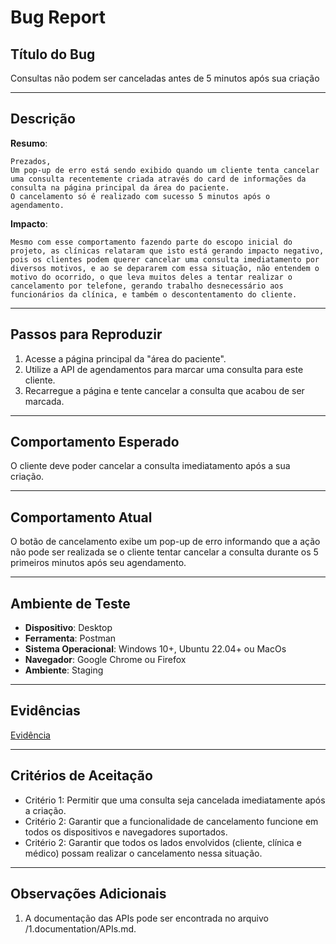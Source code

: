 # Bug Report

## Título do Bug
Consultas não podem ser canceladas antes de 5 minutos após sua criação

---

## Descrição
**Resumo**: 

    Prezados,
    Um pop-up de erro está sendo exibido quando um cliente tenta cancelar uma consulta recentemente criada através do card de informações da consulta na página principal da área do paciente.
    O cancelamento só é realizado com sucesso 5 minutos após o agendamento.

**Impacto**: 

    Mesmo com esse comportamento fazendo parte do escopo inicial do projeto, as clínicas relataram que isto está gerando impacto negativo, pois os clientes podem querer cancelar uma consulta imediatamento por diversos motivos, e ao se depararem com essa situação, não entendem o motivo do ocorrido, o que leva muitos deles a tentar realizar o cancelamento por telefone, gerando trabalho desnecessário aos funcionários da clínica, e também o descontentamento do cliente. 

---

## Passos para Reproduzir
1. Acesse a página principal da "área do paciente".
2. Utilize a API de agendamentos para marcar uma consulta para este cliente.
3. Recarregue a página e tente cancelar a consulta que acabou de ser marcada.
 
---

## Comportamento Esperado
O cliente deve poder cancelar a consulta imediatamento após a sua criação.

---

## Comportamento Atual
O botão de cancelamento exibe um pop-up de erro informando que a ação não pode ser realizada se o cliente tentar cancelar a consulta durante os 5 primeiros minutos após seu agendamento.

---

## Ambiente de Teste
- **Dispositivo**: Desktop
- **Ferramenta**: Postman
- **Sistema Operacional**: Windows 10+, Ubuntu 22.04+ ou MacOs 
- **Navegador**: Google Chrome ou Firefox
- **Ambiente**: Staging

---

## Evidências
[Evidência](https://github.com/AlanwMelo/feegow-challenge-qa-engineer/tree/main/3.bug-report/evidencias/evidencia.webm)

---

## Critérios de Aceitação
- Critério 1: Permitir que uma consulta seja cancelada imediatamente após a criação.
- Critério 2: Garantir que a funcionalidade de cancelamento funcione em todos os dispositivos e navegadores suportados.
- Critério 2: Garantir que todos os lados envolvidos (cliente, clínica e médico) possam realizar o cancelamento nessa situação.

---

## Observações Adicionais
1. A documentação das APIs pode ser encontrada no arquivo /1.documentation/APIs.md.